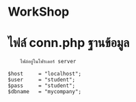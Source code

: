 # WorkShop

# ไฟล์ conn.php ฐานข้อมูล

```php
    ไฟล์อยู่ในโฟรเดอร์ server
```

```
$host     = "localhost";
$user     = "student";
$pass     = "student";
$dbname   = "mycompany";

```
